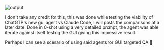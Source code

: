 ![output](https://github.com/user-attachments/assets/03c60030-da7b-4505-bc4d-5d12adbba17f)


I don't take any credit for this, this was done while testing the viability of ChatGTP's new gui agent vs Claude Code, I will posts the comparisons at a later date.
Done in 0-shot using a very detailed prompt, the agent was able iterate against itself testing the GUI giving this impressive result. 

Perhaps I can see a scenario of using said agents for GUI targeted QA 🤔
